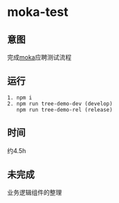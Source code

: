 moka-test
=

意图
-
完成[moka](http://www.mokahr.com/)应聘测试流程


运行
-

	1. npm i
	2. npm run tree-demo-dev (develop)
	   npm run tree-demo-rel (release)

时间
-
约4.5h

未完成
-
业务逻辑组件的整理